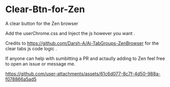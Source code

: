 # Clear-Btn-for-Zen
A clear button for the Zen browser


Add the userChrome.css and Inject the js however you want .

Credits to https://github.com/Darsh-A/Ai-TabGroups-ZenBrowser for the clear tabs js code logic .

If anyone can help with sumbitting a PR and actaully adding to Zen feel free to open an issue or message me.





https://github.com/user-attachments/assets/61c6d077-8c7f-4d50-988a-f078866a5ad5

